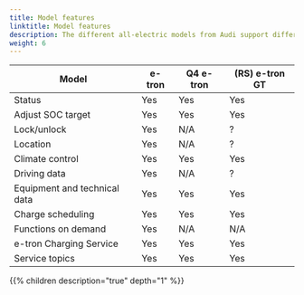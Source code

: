```yaml
---
title: Model features
linktitle: Model features
description: The different all-electric models from Audi support different Audi connect functionality. This is an overview of the differences
weight: 6
---
```



| Model | e-tron  | Q4 e-tron | (RS) e-tron GT |
|------|------|------| ----- |
| Status | Yes | Yes | Yes |
| Adjust SOC target | Yes   | Yes   | Yes   |
| Lock/unlock | Yes | N/A  |  ? |
| Location | Yes | N/A  | ? |
| Climate control | Yes | Yes | Yes |
| Driving data | Yes | N/A  | ? |
| Equipment and technical data | Yes | Yes | Yes |
| Charge scheduling | Yes | Yes | Yes |
| Functions on demand | Yes | N/A | N/A |
| e-tron Charging Service | Yes | Yes | Yes |
| Service topics | Yes | Yes | Yes |

{{% children description="true" depth="1" %}}
